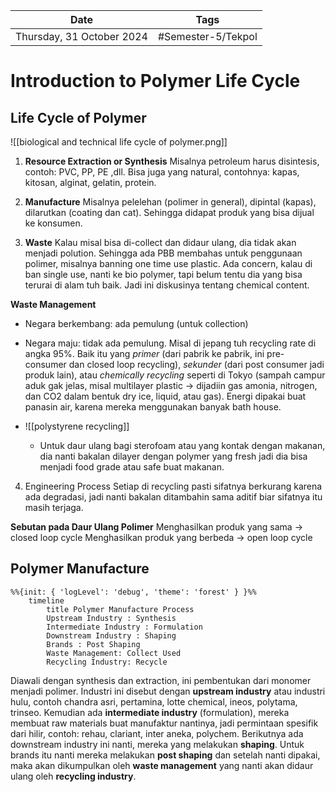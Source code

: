 
| Date     | Tags         |
| -------- | ------------ |
| Thursday, 31 October 2024 | #Semester-5/Tekpol |

# Introduction to Polymer Life Cycle
## Life Cycle of Polymer
![[biological and technical life cycle of polymer.png]]
1. **Resource Extraction or Synthesis**
Misalnya petroleum harus disintesis, contoh: PVC, PP, PE ,dll. Bisa juga yang natural, contohnya: kapas, kitosan, alginat, gelatin, protein.

2. **Manufacture**
Misalnya pelelehan (polimer in general), dipintal (kapas), dilarutkan (coating dan cat). Sehingga didapat produk yang bisa dijual ke konsumen.

3. **Waste**
Kalau misal bisa di-collect dan didaur ulang, dia tidak akan menjadi polution. Sehingga ada PBB membahas untuk penggunaan polimer, misalnya banning one time use plastic. Ada concern, kalau di ban single use, nanti ke bio polymer, tapi belum tentu dia yang bisa terurai di alam tuh baik. Jadi ini diskusinya tentang chemical content.

**Waste Management**
- Negara berkembang: ada pemulung (untuk collection)
- Negara maju: tidak ada pemulung. Misal di jepang tuh recycling rate di angka 95%. Baik itu yang *primer* (dari pabrik ke pabrik, ini pre-consumer dan closed loop recycling), *sekunder* (dari post consumer jadi produk lain), atau *chemically recycling* seperti di Tokyo (sampah campur aduk gak jelas, misal multilayer plastic $\rightarrow$ dijadiin gas amonia, nitrogen, dan CO2 dalam bentuk dry ice, liquid, atau gas). Energi dipakai buat panasin air, karena mereka menggunakan banyak bath house.

- ![[polystyrene recycling]]
	- Untuk daur ulang bagi sterofoam atau yang kontak dengan makanan, dia nanti bakalan dilayer dengan polymer yang fresh jadi dia bisa menjadi food grade atau safe buat makanan.

4. Engineering Process
Setiap di recycling pasti sifatnya berkurang karena ada degradasi, jadi nanti bakalan ditambahin sama aditif biar sifatnya itu masih terjaga.

**Sebutan pada Daur Ulang Polimer**
Menghasilkan produk yang sama $\rightarrow$ closed loop cycle
Menghasilkan produk yang berbeda $\rightarrow$ open loop cycle

## Polymer Manufacture
```mermaid
%%{init: { 'logLevel': 'debug', 'theme': 'forest' } }%%
	timeline
		title Polymer Manufacture Process
		Upstream Industry : Synthesis
		Intermediate Industry : Formulation
		Downstream Industry : Shaping
		Brands : Post Shaping
		Waste Management: Collect Used
		Recycling Industry: Recycle
```

Diawali dengan synthesis dan extraction, ini pembentukan dari monomer menjadi polimer. Industri ini disebut dengan **upstream industry** atau industri hulu, contoh chandra asri, pertamina, lotte chemical, ineos, polytama, trinseo. Kemudian ada **intermediate industry** (formulation), mereka membuat raw materials buat manufaktur nantinya, jadi permintaan spesifik dari hilir, contoh: rehau, clariant, inter aneka, polychem. Berikutnya ada downstream industry ini nanti, mereka yang melakukan **shaping**. Untuk brands itu nanti mereka melakukan **post shaping** dan setelah nanti dipakai, maka akan dikumpulkan oleh **waste management** yang nanti akan didaur ulang oleh **recycling industry**.